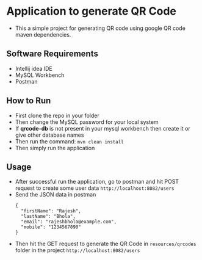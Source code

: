 # Application to generate QR Code
- This a simple project for generating QR code using google QR code maven dependencies.

## Software Requirements
- Intellij idea IDE
- MySQL Workbench
- Postman

## How to Run
- First clone the repo in your folder
- Then change the MySQL password for your local system
- If **qrcode-db** is not present in your mysql workbench then create it or give other database names
- Then run the command: `mvn clean install`
- Then simply run the application

## Usage
- After successful run the application, go to postman and hit POST request to create some user data
  `http://localhost:8082/users`
- Send the JSON data in postman
  ```
  {
    "firstName": "Rajesh",
    "lastName": "Bhola",
    "email": "rajeshbhola@example.com",
    "mobile": "1234567890"
  }
  ```
- Then hit the GET request to generate the QR Code in `resources/qrcodes` folder in the project
  `http://localhost:8082/users`
